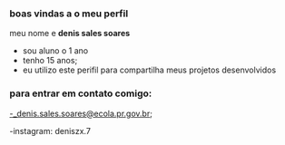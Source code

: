 ### boas vindas a o meu perfil 

meu nome e **denis sales soares**

- sou aluno o 1 ano
- tenho 15 anos;
- eu utilizo este perifil para compartilha meus projetos desenvolvidos 

### para entrar em contato comigo:
-_denis.sales.soares@ecola.pr.gov.br;

-instagram: deniszx.7
